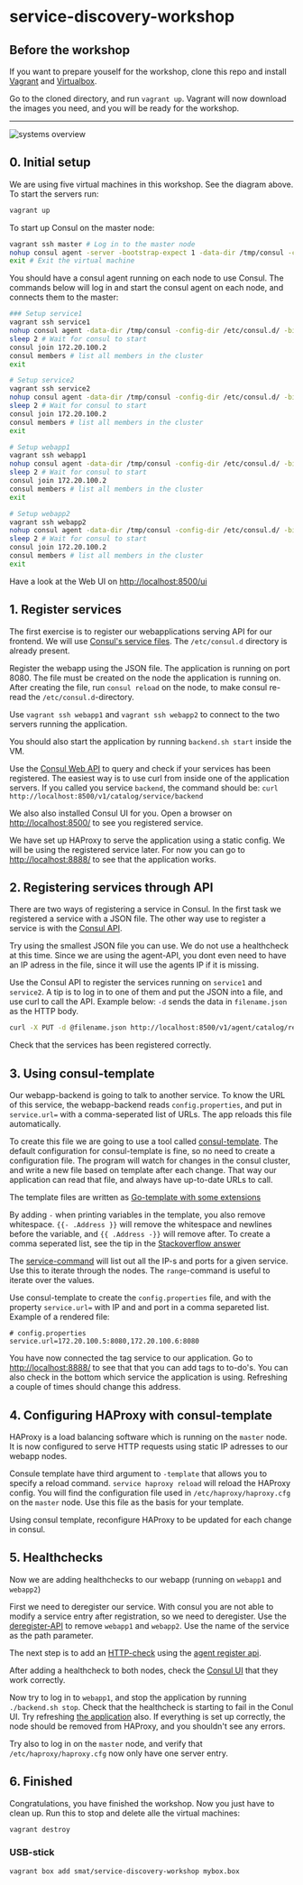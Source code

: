 # service-discovery-workshop

## Before the workshop

If you want to prepare youself for the workshop, clone this repo and install
[Vagrant](https://www.vagrantup.com/downloads.html) and [Virtualbox](https://www.virtualbox.org/).

Go to the cloned directory, and run `vagrant up`. Vagrant will now download the
images you need, and you will be ready for the workshop.

---

![systems overview](systems-overview.png)

## 0. Initial setup

We are using five virtual machines in this workshop. See the diagram above. To start the servers run:

```bash
vagrant up
```

To start up Consul on the master node:

```bash
vagrant ssh master # Log in to the master node
nohup consul agent -server -bootstrap-expect 1 -data-dir /tmp/consul -config-dir /etc/consul.d/ -ui-dir /opt/consul-web/ -bind 172.20.100.2 -client 0.0.0.0 -node master &
exit # Exit the virtual machine
```

You should have a consul agent running on each node to use Consul. The commands
below will log in and start the consul agent on each node, and connects them to
the master:

```bash
### Setup service1
vagrant ssh service1
nohup consul agent -data-dir /tmp/consul -config-dir /etc/consul.d/ -bind 172.20.100.5 -node service1 &
sleep 2 # Wait for consul to start
consul join 172.20.100.2
consul members # list all members in the cluster
exit

# Setup service2
vagrant ssh service2
nohup consul agent -data-dir /tmp/consul -config-dir /etc/consul.d/ -bind 172.20.100.6 -node service2 &
sleep 2 # Wait for consul to start
consul join 172.20.100.2
consul members # list all members in the cluster
exit

# Setup webapp1
vagrant ssh webapp1
nohup consul agent -data-dir /tmp/consul -config-dir /etc/consul.d/ -bind 172.20.100.7 -node webapp1 &
sleep 2 # Wait for consul to start
consul join 172.20.100.2
consul members # list all members in the cluster
exit

# Setup webapp2
vagrant ssh webapp2
nohup consul agent -data-dir /tmp/consul -config-dir /etc/consul.d/ -bind 172.20.100.8 -node webapp2 &
sleep 2 # Wait for consul to start
consul join 172.20.100.2
consul members # list all members in the cluster
exit
```

Have a look at the Web UI on <http://localhost:8500/ui>

## 1. Register services

The first exercise is to register our webapplications serving API for our
frontend. We will use [Consul's service
files](https://www.consul.io/intro/getting-started/services.html). The
`/etc/consul.d` directory is already present.

Register the webapp using the JSON file. The application is running on port
8080. The file must be created on the node the application is running on. After
creating the file, run `consul reload` on the node, to make consul re-read the
`/etc/consul.d`-directory.

Use `vagrant ssh webapp1` and `vagrant ssh webapp2` to connect to the two
servers running the application.

You should also start the application by running `backend.sh start` inside the
VM.

Use the [Consul Web
API](https://www.consul.io/docs/agent/http/catalog.html#catalog_services) to
query and check if your services has been registered. The easiest way is to use
curl from inside one of the application servers. If you called you service
`backend`, the command should be: `curl
http://localhost:8500/v1/catalog/service/backend`

We also also installed Consul UI for you. Open a browser on
<http://localhost:8500/> to see you registered service.

We have set up HAProxy to serve the application using a static config. We will
be using the registered service later. For now you can go to
<http://localhost:8888/> to see that the application works.

## 2. Registering services through API

There are two ways of registering a service in Consul. In the first task we
registered a service with a JSON file. The other way use to register a service
is with the [Consul
API](https://www.consul.io/docs/agent/http/agent.html#agent_service_register).

Try using the smallest JSON file you can use. We do not use a healthcheck at
this time. Since we are using the agent-API, you dont even need to have an IP
adress in the file, since it will use the agents IP if it is missing.

Use the Consul API to register the services running on `service1` and
`service2`. A tip is to log in to one of them and put the JSON into a file, and
use curl to call the API. Example below: `-d` sends the data in `filename.json`
as the HTTP body.

```bash
curl -X PUT -d @filename.json http://localhost:8500/v1/agent/catalog/register
```

Check that the services has been registered correctly.

## 3. Using consul-template

Our webapp-backend is going to talk to another service. To know the URL of this
service, the webapp-backend reads `config.properties`, and put in
`service.url=` with a comma-seperated list of URLs. The app reloads this file
automatically.

To create this file we are going to use a tool called
[consul-template](https://github.com/hashicorp/consul-template#usage). The
default configuration for consul-template is fine, so no need to create a
configuration file. The program will watch for changes in the consul cluster,
and write a new file based on template after each change. That way our
application can read that file, and always have up-to-date URLs to call.

The template files are written as [Go-template with some
extensions](https://github.com/hashicorp/consul-template#templating-language)

By adding `-` when printing variables in the template, you also remove
whitespace. `{{- .Address }}` will remove the whitespace and newlines before
the variable, and `{{ .Address -}}` will remove after. To create a comma
seperated list, see the tip in the [Stackoverflow
answer](http://stackoverflow.com/a/21305933)

The [service-command](https://github.com/hashicorp/consul-template#service)
will list out all the IP-s and ports for a given service. Use this to iterate
through the nodes. The `range`-command is useful to iterate over the values.

Use consul-template to create the `config.properties` file, and with the
property `service.url=` with IP and and port in a comma separeted list.
Example of a rendered file:

```
# config.properties
service.url=172.20.100.5:8080,172.20.100.6:8080
```

You have now connected the tag service to our application. Go to
<http://localhost:8888/> to see that that you can add tags to to-do's. You can
also check in the bottom which service the application is using. Refreshing a
couple of times should change this address.

## 4. Configuring HAProxy with consul-template

HAProxy is a load balancing software which is running on the `master` node. It
is now configured to serve HTTP requests using static IP adresses to our webapp
nodes.

Consule template have third argument to `-template` that allows you to specify
a reload command. `service haproxy reload` will reload the HAProxy config. You
will find the configuration file used in `/etc/haproxy/haproxy.cfg` on the
`master` node. Use this file as the basis for your template.

Using consul template, reconfigure HAProxy to be updated for each change in
consul.

## 5. Healthchecks

Now we are adding healthchecks to our webapp (running on `webapp1` and `webapp2`)

First we need to deregister our service. With consul you are not able to modify
a service entry after registration, so we need to deregister. Use the
[deregister-API](https://www.consul.io/docs/agent/http/agent.html#agent_service_deregister)
to remove `webapp1` and `webapp2`. Use the name of the service as the path parameter.

The next step is to add an
[HTTP-check](https://www.consul.io/docs/agent/checks.html) using the [agent
register
api](https://www.consul.io/docs/agent/http/agent.html#agent_service_register).

After adding a healthcheck to both nodes, check the [Consul
UI](http://localhost:8500/) that they work correctly.

Now try to log in to `webapp1`, and stop the application by running
`./backend.sh stop`. Check that the healthcheck is starting to fail in the
Conul UI. Try refreshing [the application](http://localhost:8888/) also. If
everything is set up correctly, the node should be removed from HAProxy, and
you shouldn't see any errors.

Try also to log in on the `master` node, and verify that
`/etc/haproxy/haproxy.cfg` now only have one server entry.

## 6. Finished

Congratulations, you have finished the workshop. Now you just have to clean up. Run this to stop and delete alle the virtual machines:

```bash
vagrant destroy
```


### USB-stick

```bash
vagrant box add smat/service-discovery-workshop mybox.box
```


